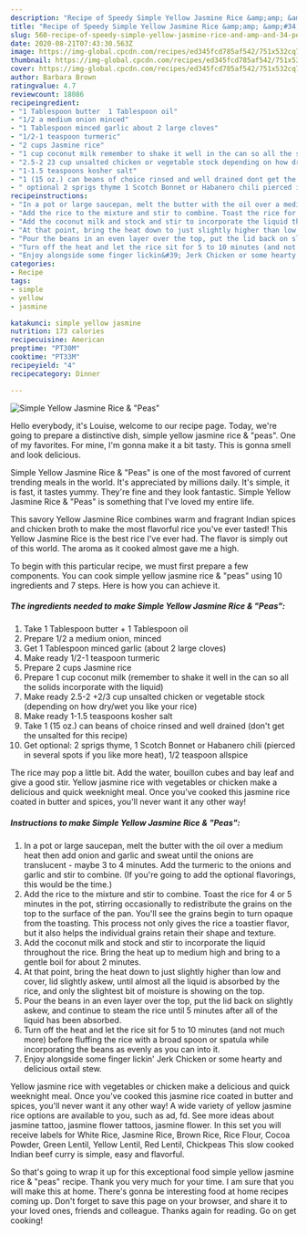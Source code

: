 ```yaml
---
description: "Recipe of Speedy Simple Yellow Jasmine Rice &amp;amp; &amp;#34;Peas&amp;#34;"
title: "Recipe of Speedy Simple Yellow Jasmine Rice &amp;amp; &amp;#34;Peas&amp;#34;"
slug: 560-recipe-of-speedy-simple-yellow-jasmine-rice-and-amp-and-34-peas-and-34
date: 2020-08-21T07:43:30.563Z
image: https://img-global.cpcdn.com/recipes/ed345fcd785af542/751x532cq70/simple-yellow-jasmine-rice-peas-recipe-main-photo.jpg
thumbnail: https://img-global.cpcdn.com/recipes/ed345fcd785af542/751x532cq70/simple-yellow-jasmine-rice-peas-recipe-main-photo.jpg
cover: https://img-global.cpcdn.com/recipes/ed345fcd785af542/751x532cq70/simple-yellow-jasmine-rice-peas-recipe-main-photo.jpg
author: Barbara Brown
ratingvalue: 4.7
reviewcount: 18086
recipeingredient:
- "1 Tablespoon butter  1 Tablespoon oil"
- "1/2 a medium onion minced"
- "1 Tablespoon minced garlic about 2 large cloves"
- "1/2-1 teaspoon turmeric"
- "2 cups Jasmine rice"
- "1 cup coconut milk remember to shake it well in the can so all the solids incorporate with the liquid"
- "2.5-2 23 cup unsalted chicken or vegetable stock depending on how drywet you like your rice"
- "1-1.5 teaspoons kosher salt"
- "1 (15 oz.) can beans of choice rinsed and well drained dont get the unsalted for this recipe"
- " optional 2 sprigs thyme 1 Scotch Bonnet or Habanero chili pierced in several spots if you like more heat 12 teaspoon allspice"
recipeinstructions:
- "In a pot or large saucepan, melt the butter with the oil over a medium heat then add onion and garlic and sweat until the onions are translucent - maybe 3 to 4 minutes. Add the turmeric to the onions and garlic and stir to combine. (If you&#39;re going to add the optional flavorings, this would be the time.)"
- "Add the rice to the mixture and stir to combine. Toast the rice for 4 or 5 minutes in the pot, stirring occasionally to redistribute the grains on the top to the surface of the pan. You&#39;ll see the grains begin to turn opaque from the toasting. This process not only gives the rice a toastier flavor, but it also helps the individual grains retain their shape and texture."
- "Add the coconut milk and stock and stir to incorporate the liquid throughout the rice. Bring the heat up to medium high and bring to a gentle boil for about 2 minutes."
- "At that point, bring the heat down to just slightly higher than low and cover, lid slightly askew, until almost all the liquid is absorbed by the rice, and only the slightest bit of moisture is showing on the top."
- "Pour the beans in an even layer over the top, put the lid back on slightly askew, and continue to steam the rice until 5 minutes after all of the liquid has been absorbed."
- "Turn off the heat and let the rice sit for 5 to 10 minutes (and not much more) before fluffing the rice with a broad spoon or spatula while incorporating the beans as evenly as you can into it."
- "Enjoy alongside some finger lickin&#39; Jerk Chicken or some hearty and delicious oxtail stew."
categories:
- Recipe
tags:
- simple
- yellow
- jasmine

katakunci: simple yellow jasmine 
nutrition: 173 calories
recipecuisine: American
preptime: "PT30M"
cooktime: "PT33M"
recipeyield: "4"
recipecategory: Dinner

---
```



![Simple Yellow Jasmine Rice &amp; &#34;Peas&#34;](https://img-global.cpcdn.com/recipes/ed345fcd785af542/751x532cq70/simple-yellow-jasmine-rice-peas-recipe-main-photo.jpg)

Hello everybody, it's Louise, welcome to our recipe page. Today, we're going to prepare a distinctive dish, simple yellow jasmine rice &amp; &#34;peas&#34;. One of my favorites. For mine, I'm gonna make it a bit tasty. This is gonna smell and look delicious.

Simple Yellow Jasmine Rice &amp; &#34;Peas&#34; is one of the most favored of current trending meals in the world. It's appreciated by millions daily. It's simple, it is fast, it tastes yummy. They're fine and they look fantastic. Simple Yellow Jasmine Rice &amp; &#34;Peas&#34; is something that I've loved my entire life.

This savory Yellow Jasmine Rice combines warm and fragrant Indian spices and chicken broth to make the most flavorful rice you&#39;ve ever tasted! This Yellow Jasmine Rice is the best rice I&#39;ve ever had. The flavor is simply out of this world. The aroma as it cooked almost gave me a high.


To begin with this particular recipe, we must first prepare a few components. You can cook simple yellow jasmine rice &amp; &#34;peas&#34; using 10 ingredients and 7 steps. Here is how you can achieve it.

<!--inarticleads1-->

##### The ingredients needed to make Simple Yellow Jasmine Rice &amp; &#34;Peas&#34;:

1. Take 1 Tablespoon butter + 1 Tablespoon oil
1. Prepare 1/2 a medium onion, minced
1. Get 1 Tablespoon minced garlic (about 2 large cloves)
1. Make ready 1/2-1 teaspoon turmeric
1. Prepare 2 cups Jasmine rice
1. Prepare 1 cup coconut milk (remember to shake it well in the can so all the solids incorporate with the liquid)
1. Make ready 2.5-2 +2/3 cup unsalted chicken or vegetable stock (depending on how dry/wet you like your rice)
1. Make ready 1-1.5 teaspoons kosher salt
1. Take 1 (15 oz.) can beans of choice rinsed and well drained (don&#39;t get the unsalted for this recipe)
1. Get  optional: 2 sprigs thyme, 1 Scotch Bonnet or Habanero chili (pierced in several spots if you like more heat), 1/2 teaspoon allspice


The rice may pop a little bit. Add the water, bouillon cubes and bay leaf and give a good stir. Yellow jasmine rice with vegetables or chicken make a delicious and quick weeknight meal. Once you&#39;ve cooked this jasmine rice coated in butter and spices, you&#39;ll never want it any other way! 

<!--inarticleads2-->

##### Instructions to make Simple Yellow Jasmine Rice &amp; &#34;Peas&#34;:

1. In a pot or large saucepan, melt the butter with the oil over a medium heat then add onion and garlic and sweat until the onions are translucent - maybe 3 to 4 minutes. Add the turmeric to the onions and garlic and stir to combine. (If you&#39;re going to add the optional flavorings, this would be the time.)
1. Add the rice to the mixture and stir to combine. Toast the rice for 4 or 5 minutes in the pot, stirring occasionally to redistribute the grains on the top to the surface of the pan. You&#39;ll see the grains begin to turn opaque from the toasting. This process not only gives the rice a toastier flavor, but it also helps the individual grains retain their shape and texture.
1. Add the coconut milk and stock and stir to incorporate the liquid throughout the rice. Bring the heat up to medium high and bring to a gentle boil for about 2 minutes.
1. At that point, bring the heat down to just slightly higher than low and cover, lid slightly askew, until almost all the liquid is absorbed by the rice, and only the slightest bit of moisture is showing on the top.
1. Pour the beans in an even layer over the top, put the lid back on slightly askew, and continue to steam the rice until 5 minutes after all of the liquid has been absorbed.
1. Turn off the heat and let the rice sit for 5 to 10 minutes (and not much more) before fluffing the rice with a broad spoon or spatula while incorporating the beans as evenly as you can into it.
1. Enjoy alongside some finger lickin&#39; Jerk Chicken or some hearty and delicious oxtail stew.


Yellow jasmine rice with vegetables or chicken make a delicious and quick weeknight meal. Once you&#39;ve cooked this jasmine rice coated in butter and spices, you&#39;ll never want it any other way! A wide variety of yellow jasmine rice options are available to you, such as ad, fd. See more ideas about jasmine tattoo, jasmine flower tattoos, jasmine flower. In this set you will receive labels for White Rice, Jasmine Rice, Brown Rice, Rice Flour, Cocoa Powder, Green Lentil, Yellow Lentil, Red Lentil, Chickpeas This slow cooked Indian beef curry is simple, easy and flavorful. 

So that's going to wrap it up for this exceptional food simple yellow jasmine rice &amp; &#34;peas&#34; recipe. Thank you very much for your time. I am sure that you will make this at home. There's gonna be interesting food at home recipes coming up. Don't forget to save this page on your browser, and share it to your loved ones, friends and colleague. Thanks again for reading. Go on get cooking!
